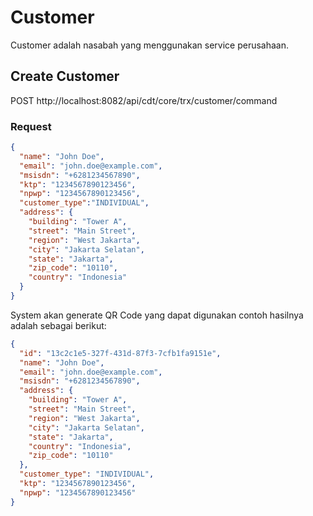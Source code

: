 Customer
=============================

Customer adalah nasabah yang menggunakan service perusahaan.

## Create Customer

POST http://localhost:8082/api/cdt/core/trx/customer/command

### Request
```json
{
  "name": "John Doe",
  "email": "john.doe@example.com",
  "msisdn": "+6281234567890",
  "ktp": "1234567890123456",
  "npwp": "1234567890123456",
  "customer_type":"INDIVIDUAL",
  "address": {
    "building": "Tower A",
    "street": "Main Street",
    "region": "West Jakarta",
    "city": "Jakarta Selatan",
    "state": "Jakarta",
    "zip_code": "10110",
    "country": "Indonesia"
  }
}

```

System akan generate QR Code yang dapat digunakan
contoh hasilnya adalah sebagai berikut:

```json
{
  "id": "13c2c1e5-327f-431d-87f3-7cfb1fa9151e",
  "name": "John Doe",
  "email": "john.doe@example.com",
  "msisdn": "+6281234567890",
  "address": {
    "building": "Tower A",
    "street": "Main Street",
    "region": "West Jakarta",
    "city": "Jakarta Selatan",
    "state": "Jakarta",
    "country": "Indonesia",
    "zip_code": "10110"
  },
  "customer_type": "INDIVIDUAL",
  "ktp": "1234567890123456",
  "npwp": "1234567890123456"
}
```
